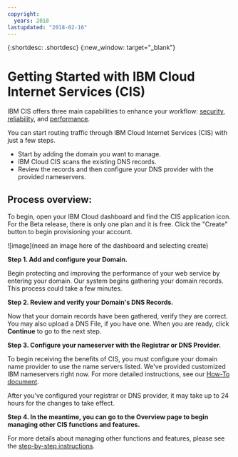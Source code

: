 ```yaml
---
copyright:
  years: 2018
lastupdated: "2018-02-16"
---
```


{:shortdesc: .shortdesc}
{:new_window: target="_blank"}

# Getting Started with IBM Cloud Internet Services (CIS)

IBM CIS offers three main capabilities to enhance your workflow: [security](), [reliability](), and [performance](). 

You can start routing traffic through IBM Cloud Internet Services (CIS) with just a few steps. 

 * Start by adding the domain you want to manage. 
 * IBM Cloud CIS scans the existing DNS records. 
 * Review the records and then configure your DNS provider with the provided nameservers.
 
## Process overview:

To begin, open your IBM Cloud dashboard and find the CIS application icon. For the Beta release, there is only one plan and it is free. Click the "Create" button to begin provisioning your account.

![image](need an image here of the dashboard and selecting create)

**Step 1. Add and configure your Domain.**

Begin protecting and improving the performance of your web service by entering your domain. Our system begins gathering your domain records. This process could take a few minutes.

**Step 2. Review and verify your Domain's DNS Records.**

Now that your domain records have been gathered, verify they are correct. You may also upload a DNS File, if you have one. When you are ready, click **Continue** to go to the next step.

**Step 3. Configure your nameserver with the Registrar or DNS Provider.** 

To begin receiving the benefits of CIS, you must configure your domain name provider to use the name servers listed. We've provided customized IBM nameservers right now. For more detailed instructions, see our [How-To document](how-to.html). 

After you've configured your registrar or DNS provider, it may take up to 24 hours for the changes to take effect. 

**Step 4. In the meantime, you can go to the Overview page to begin managing other CIS functions and features.**

For more details about managing other functions and features, please see the [step-by-step instructions](how-to.html).

